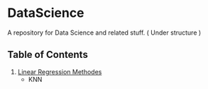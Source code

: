 # DataScience
A repository for Data Science and related stuff. ( Under structure )

## Table of Contents

1. [Linear Regression Methodes](https://github.com/IslemBouzidi/C_language-/blob/main/Introduction%20to%20C%20Programming.md)
    - KNN

